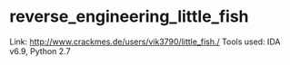# reverse_engineering_little_fish

Link: http://www.crackmes.de/users/vik3790/little_fish./ 
Tools used: IDA v6.9, Python 2.7
